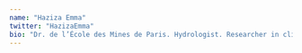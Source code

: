 ```yaml
---
name: "Haziza Emma"
twitter: "HazizaEmma"
bio: "Dr. de l’École des Mines de Paris. Hydrologist. Researcher in climate change adaptation and mitigation."
---
```

